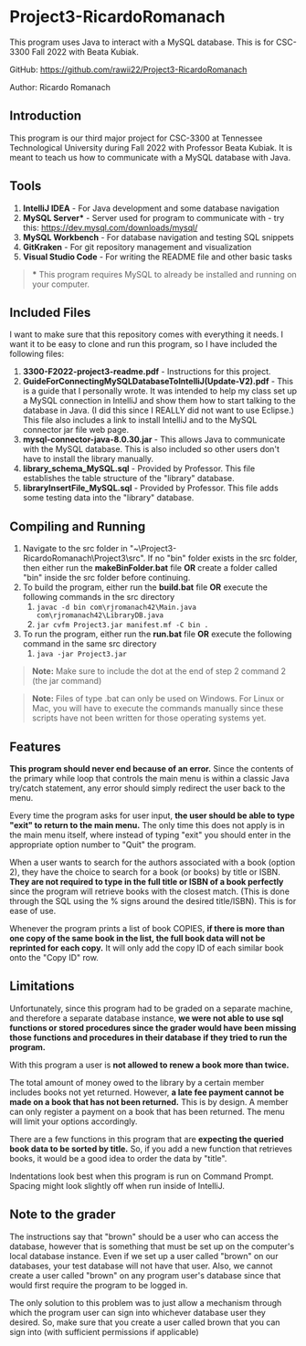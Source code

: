# Project3-RicardoRomanach
This program uses Java to interact with a MySQL database. This is for CSC-3300 Fall 2022 with Beata Kubiak.

GitHub: https://github.com/rawii22/Project3-RicardoRomanach

Author: Ricardo Romanach

## Introduction

This program is our third major project for CSC-3300 at Tennessee Technological University during Fall 2022 with Professor Beata Kubiak. It is meant to teach us how to communicate with a MySQL database with Java.

## Tools

1. **IntelliJ IDEA** - For Java development and some database navigation
2. **MySQL Server\*** - Server used for program to communicate with - try this: https://dev.mysql.com/downloads/mysql/
3. **MySQL Workbench** - For database navigation and testing SQL snippets
4. **GitKraken** - For git repository management and visualization
5. **Visual Studio Code** - For writing the README file and other basic tasks

> **\*** This program requires MySQL to already be installed and running on your computer.

## Included Files

I want to make sure that this repository comes with everything it needs. I want it to be easy to clone and run this program, so I have included the following files:

1. **3300-F2022-project3-readme.pdf** - Instructions for this project.
2. **GuideForConnectingMySQLDatabaseToIntelliJ(Update-V2).pdf** - This is a guide that I personally wrote. It was intended to help my class set up a MySQL connection in IntelliJ and show them how to start talking to the database in Java. (I did this since I REALLY did not want to use Eclipse.) This file also includes a link to install IntelliJ and to the MySQL connector jar file web page.
3. **mysql-connector-java-8.0.30.jar** - This allows Java to communicate with the MySQL database. This is also included so other users don't have to install the library manually.
4. **library_schema_MySQL.sql** - Provided by Professor. This file establishes the table structure of the "library" database.
5. **libraryInsertFile_MySQL.sql** - Provided by Professor. This file adds some testing data into the "library" database.

## Compiling and Running

1. Navigate to the src folder in "~\Project3-RicardoRomanach\Project3\src". If no "bin" folder exists in the src folder, then either run the **makeBinFolder.bat** file **OR** create a folder called "bin" inside the src folder before continuing.
2. To build the program, either run the **build.bat** file **OR** execute the following commands in the src directory
    1. `javac -d bin com\rjromanach42\Main.java com\rjromanach42\LibraryDB.java`
    2. `jar cvfm Project3.jar manifest.mf -C bin .`
3. To run the program, either run the **run.bat** file **OR** execute the following command in the same src directory
    1. `java -jar Project3.jar`

> **Note:** Make sure to include the dot at the end of step 2 command 2 (the jar command)

> **Note:** Files of type .bat can only be used on Windows. For Linux or Mac, you will have to execute the commands manually since these scripts have not been written for those operating systems yet.

## Features

**This program should never end because of an error.** Since the contents of the primary while loop that controls the main menu is within a classic Java try/catch statement, any error should simply redirect the user back to the menu.

Every time the program asks for user input, **the user should be able to type "exit" to return to the main menu.** The only time this does not apply is in the main menu itself, where instead of typing "exit" you should enter in the appropriate option number to "Quit" the program.

When a user wants to search for the authors associated with a book (option 2), they have the choice to search for a book (or books) by title or ISBN. **They are not required to type in the full title or ISBN of a book perfectly** since the program will retrieve books with the closest match. (This is done through the SQL using the % signs around the desired title/ISBN). This is for ease of use.

Whenever the program prints a list of book COPIES, **if there is more than one copy of the same book in the list, the full book data will not be reprinted for each copy.** It will only add the copy ID of each similar book onto the "Copy ID" row.


## Limitations

Unfortunately, since this program had to be graded on a separate machine, and therefore a separate database instance, **we were not able to use sql functions or stored procedures since the grader would have been missing those functions and procedures in their database if they tried to run the program.**

With this program a user is **not allowed to renew a book more than twice.**

The total amount of money owed to the library by a certain member includes books not yet returned. However, **a late fee payment cannot be made on a book that has not been returned.** This is by design. A member can only register a payment on a book that has been returned. The menu will limit your options accordingly.

There are a few functions in this program that are **expecting the queried book data to be sorted by title.** So, if you add a new function that retrieves books, it would be a good idea to order the data by "title".

Indentations look best when this program is run on Command Prompt. Spacing might look slightly off when run inside of IntelliJ.

## Note to the grader

The instructions say that "brown" should be a user who can access the database, however that is something that must be set up on the computer's local database instance. Even if we set up a user called "brown" on our databases, your test database will not have that user. Also, we cannot create a user called "brown" on any program user's database since that would first require the program to be logged in.

The only solution to this problem was to just allow a mechanism through which the program user can sign into whichever database user they desired. So, make sure that you create a user called brown that you can sign into (with sufficient permissions if applicable)
